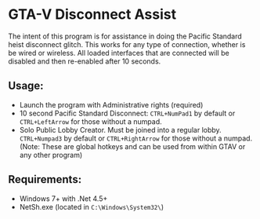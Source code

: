 # GTA-V Disconnect Assist
The intent of this program is for assistance in doing the Pacific Standard heist disconnect glitch. This works for any type of connection, whether is be wired or wireless. 
All loaded interfaces that are connected will be disabled and then re-enabled after 10 seconds.

## Usage:
* Launch the program with Administrative rights (required)
* 10 second Pacific Standard Disconnect: `CTRL+NumPad1` by default or `CTRL+LeftArrow` for those without a numpad.
* Solo Public Lobby Creator. Must be joined into a regular lobby. `CTRL+Numpad3` by default or `CTRL+RightArrow` for those without a numpad.
(Note: These are global hotkeys and can be used from within GTAV or any other program)

## Requirements:
* Windows 7+ with .Net 4.5+
* NetSh.exe (located in `C:\Windows\System32\`)
